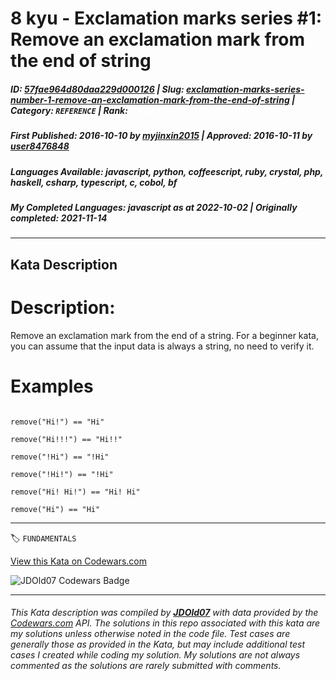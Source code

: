 # 8 kyu - Exclamation marks series #1: Remove an exclamation mark from the end of string

##### **ID**: [57fae964d80daa229d000126](https://www.codewars.com/kata/57fae964d80daa229d000126) | **Slug**: [exclamation-marks-series-number-1-remove-an-exclamation-mark-from-the-end-of-string](https://www.codewars.com/kata/57fae964d80daa229d000126) | **Category**: `REFERENCE` | **Rank**: <span style="color:white">8 kyu</span>

##### **First Published**: 2016-10-10 ***by*** [myjinxin2015](https://www.codewars.com/users/myjinxin2015) | **Approved**: 2016-10-11 ***by*** [user8476848](https://www.codewars.com/users/user8476848)

##### **Languages Available**: javascript, python, coffeescript, ruby, crystal, php, haskell, csharp, typescript, c, cobol, bf

##### **My Completed Languages**: javascript ***as at*** 2022-10-02 | **Originally completed**: 2021-11-14

---

## Kata Description


# Description:



Remove an exclamation mark from the end of a string. For a beginner kata, you can assume that the input data is always a string, no need to verify it.



# Examples



```

remove("Hi!") == "Hi"

remove("Hi!!!") == "Hi!!"

remove("!Hi") == "!Hi"

remove("!Hi!") == "!Hi"

remove("Hi! Hi!") == "Hi! Hi"

remove("Hi") == "Hi"

```

---


🏷 `FUNDAMENTALS`


[View this Kata on Codewars.com](https://www.codewars.com/kata/57fae964d80daa229d000126)

![](https://www.codewars.com/users/jdold07/badges/large "JDOld07 Codewars Badge")

---

###### *This Kata description was compiled by [**JDOld07**](https://tpstech.dev) with data provided by the [Codewars.com](https://www.codewars.com) API.  The solutions in this repo associated with this kata are my solutions unless otherwise noted in the code file.  Test cases are generally those as provided in the Kata, but may include additional test cases I created while coding my solution.  My solutions are not always commented as the solutions are rarely submitted with comments.*
